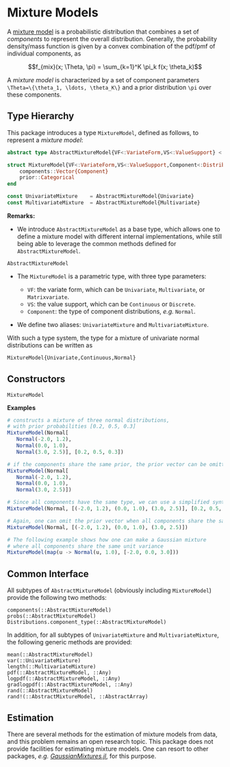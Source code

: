 # Mixture Models

A [mixture model](http://en.wikipedia.org/wiki/Mixture_model) is a probabilistic distribution that combines a set of *components* to represent the overall distribution. Generally, the probability density/mass function is given by a convex combination of the pdf/pmf of individual components, as

```math
f_{mix}(x; \Theta, \pi) = \sum_{k=1}^K \pi_k f(x; \theta_k)
```

A *mixture model* is characterized by a set of component parameters ``\Theta=\{\theta_1, \ldots, \theta_K\}`` and a prior distribution ``\pi`` over these components.


## Type Hierarchy

This package introduces a type `MixtureModel`, defined as follows, to represent a *mixture model*:

```julia
abstract type AbstractMixtureModel{VF<:VariateForm,VS<:ValueSupport} <: Distribution{VF, VS} end

struct MixtureModel{VF<:VariateForm,VS<:ValueSupport,Component<:Distribution} <: AbstractMixtureModel{VF,VS}
    components::Vector{Component}
    prior::Categorical
end

const UnivariateMixture    = AbstractMixtureModel{Univariate}
const MultivariateMixture  = AbstractMixtureModel{Multivariate}
```

**Remarks:**

- We introduce `AbstractMixtureModel` as a base type, which allows one to define a mixture model with different internal implementations, while still being able to leverage the common methods defined for `AbstractMixtureModel`.

```@docs
AbstractMixtureModel
```

- The `MixtureModel` is a parametric type, with three type parameters:

    - `VF`: the variate form, which can be `Univariate`, `Multivariate`, or `Matrixvariate`.
    - `VS`: the value support, which can be `Continuous` or `Discrete`.
    - `Component`: the type of component distributions, *e.g.* `Normal`.

- We define two aliases: `UnivariateMixture` and `MultivariateMixture`.

With such a type system, the type for a mixture of univariate normal distributions can be written as

```julia
MixtureModel{Univariate,Continuous,Normal}
```

## Constructors

```@docs
MixtureModel
```


**Examples**

```julia
# constructs a mixture of three normal distributions,
# with prior probabilities [0.2, 0.5, 0.3]
MixtureModel(Normal[
   Normal(-2.0, 1.2),
   Normal(0.0, 1.0),
   Normal(3.0, 2.5)], [0.2, 0.5, 0.3])

# if the components share the same prior, the prior vector can be omitted
MixtureModel(Normal[
   Normal(-2.0, 1.2),
   Normal(0.0, 1.0),
   Normal(3.0, 2.5)])

# Since all components have the same type, we can use a simplified syntax
MixtureModel(Normal, [(-2.0, 1.2), (0.0, 1.0), (3.0, 2.5)], [0.2, 0.5, 0.3])

# Again, one can omit the prior vector when all components share the same prior
MixtureModel(Normal, [(-2.0, 1.2), (0.0, 1.0), (3.0, 2.5)])

# The following example shows how one can make a Gaussian mixture
# where all components share the same unit variance
MixtureModel(map(u -> Normal(u, 1.0), [-2.0, 0.0, 3.0]))
```

## Common Interface

All subtypes of `AbstractMixtureModel` (obviously including `MixtureModel`) provide the following two methods:

```@docs
components(::AbstractMixtureModel)
probs(::AbstractMixtureModel)
Distributions.component_type(::AbstractMixtureModel)
```

In addition, for all subtypes of `UnivariateMixture` and `MultivariateMixture`, the following generic methods are provided:

```@docs
mean(::AbstractMixtureModel)
var(::UnivariateMixture)
length(::MultivariateMixture)
pdf(::AbstractMixtureModel, ::Any)
logpdf(::AbstractMixtureModel, ::Any)
gradlogpdf(::AbstractMixtureModel, ::Any)
rand(::AbstractMixtureModel)
rand!(::AbstractMixtureModel, ::AbstractArray)
```

## Estimation

There are several methods for the estimation of mixture models from data, and this problem remains an open research topic.
This package does not provide facilities for estimating mixture models. One can resort to other packages, *e.g.* [*GaussianMixtures.jl*](https://github.com/davidavdav/GaussianMixtures.jl), for this purpose.
